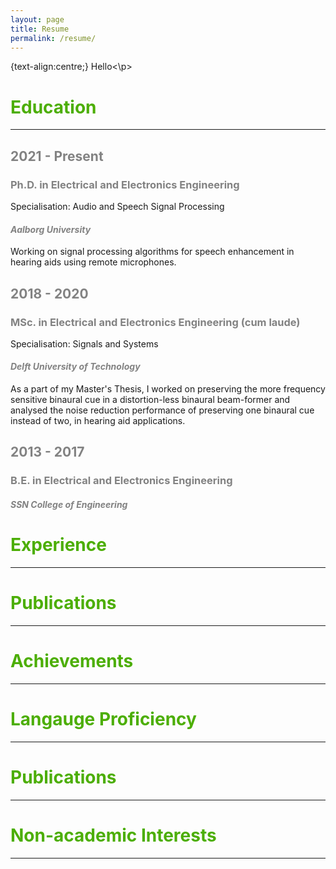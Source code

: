 ```yaml
---
layout: page
title: Resume
permalink: /resume/
---
```

<!--Download a detailed PDF <a style="color:#4CAE04" href="../assets/cv.pdf">here</a>. --!>
 <!--;text-decoration: underline;text-decoration-color: #4CAE04;text-decoration-thickness: 2px;text-underline-position: under;--!>

<p>{text-align:centre;} Hello<\p>

<h1 style="color:#4CAE04"> Education </h1>
<hr>

 <h2 style="color:#828282"> 2021 - Present </h2>
 <h3 style="color:#828282"> Ph.D. in Electrical and Electronics Engineering</h3>
  <h3<i>Specialisation:</i> Audio and Speech Signal Processing</h3>
 <h4 style="color:#828282"> <i> Aalborg University</i></h4>
<p>Working on signal processing algorithms for speech enhancement in hearing aids using remote microphones.</p>

 <h2 style="color:#828282"> 2018 - 2020 </h2>
 <h3 style="color:#828282"> MSc. in Electrical and Electronics Engineering (cum laude)</h3>
 <h3<i>Specialisation:</i> Signals and Systems</h3>
 <h4 style="color:#828282"> <i> Delft University of Technology</i></h4>
<p>As a part of my Master's Thesis, I worked on preserving the more frequency sensitive binaural cue in a distortion-less binaural beam-former and analysed the noise reduction performance of preserving one binaural cue instead of two, in hearing aid applications.</p>

 <h2 style="color:#828282"> 2013 - 2017 </h2>
 <h3 style="color:#828282"> B.E. in Electrical and Electronics Engineering </h3>
 <h4 style="color:#828282"> <i> SSN College of Engineering</i></h4>

 <h1 style="color:#4CAE04"> Experience </h1>
<hr>

 <h1 style="color:#4CAE04"> Publications </h1>
<hr>

 <h1 style="color:#4CAE04"> Achievements </h1>
<hr>

 <h1 style="color:#4CAE04"> Langauge Proficiency </h1>
<hr>

 <h1 style="color:#4CAE04"> Publications </h1>
<hr>

 <h1 style="color:#4CAE04"> Non-academic Interests </h1>
<hr>

